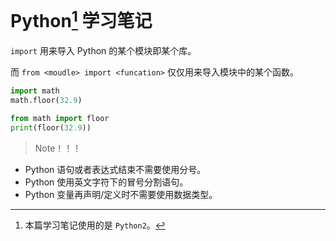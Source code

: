 # Python[^version] 学习笔记

`import` 用来导入 Python 的某个模块即某个库。

而 `from <moudle> import <funcation>` 仅仅用来导入模块中的某个函数。

```python
import math
math.floor(32.9)

from math import floor
print(floor(32.9))
```

> Note！！！

+ Python 语句或者表达式结束不需要使用分号。
+ Python 使用英文字符下的冒号分割语句。
+ Python 变量再声明/定义时不需要使用数据类型。

[^version]: 本篇学习笔记使用的是 `Python2`。